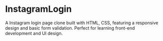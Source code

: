# InstagramLogin
A Instagram login page clone built with HTML, CSS, featuring a responsive design and basic form validation. Perfect for learning front-end development and UI design.
